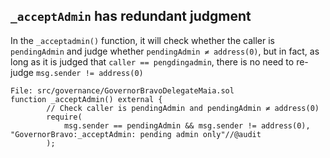 ## `_acceptAdmin` has redundant judgment

In the `_acceptadmin()` function, it will check whether the caller is `pendingAdmin` and judge whether `pendingAdmin ≠ address(0)`, but in fact, as long as it is judged that `caller == pengdingadmin`, there is no need to re-judge `msg.sender != address(0)`

```solidity
File: src/governance/GovernorBravoDelegateMaia.sol
function _acceptAdmin() external {
        // Check caller is pendingAdmin and pendingAdmin ≠ address(0)
        require(
            msg.sender == pendingAdmin && msg.sender != address(0), "GovernorBravo:_acceptAdmin: pending admin only"//@audit 
        );
```
